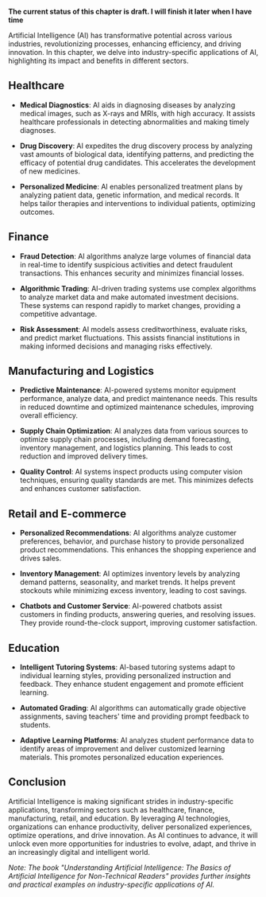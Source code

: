 **The current status of this chapter is draft. I will finish it later when I have time**

Artificial Intelligence (AI) has transformative potential across various industries, revolutionizing processes, enhancing efficiency, and driving innovation. In this chapter, we delve into industry-specific applications of AI, highlighting its impact and benefits in different sectors.

Healthcare
----------

* **Medical Diagnostics**: AI aids in diagnosing diseases by analyzing medical images, such as X-rays and MRIs, with high accuracy. It assists healthcare professionals in detecting abnormalities and making timely diagnoses.

* **Drug Discovery**: AI expedites the drug discovery process by analyzing vast amounts of biological data, identifying patterns, and predicting the efficacy of potential drug candidates. This accelerates the development of new medicines.

* **Personalized Medicine**: AI enables personalized treatment plans by analyzing patient data, genetic information, and medical records. It helps tailor therapies and interventions to individual patients, optimizing outcomes.

Finance
-------

* **Fraud Detection**: AI algorithms analyze large volumes of financial data in real-time to identify suspicious activities and detect fraudulent transactions. This enhances security and minimizes financial losses.

* **Algorithmic Trading**: AI-driven trading systems use complex algorithms to analyze market data and make automated investment decisions. These systems can respond rapidly to market changes, providing a competitive advantage.

* **Risk Assessment**: AI models assess creditworthiness, evaluate risks, and predict market fluctuations. This assists financial institutions in making informed decisions and managing risks effectively.

Manufacturing and Logistics
---------------------------

* **Predictive Maintenance**: AI-powered systems monitor equipment performance, analyze data, and predict maintenance needs. This results in reduced downtime and optimized maintenance schedules, improving overall efficiency.

* **Supply Chain Optimization**: AI analyzes data from various sources to optimize supply chain processes, including demand forecasting, inventory management, and logistics planning. This leads to cost reduction and improved delivery times.

* **Quality Control**: AI systems inspect products using computer vision techniques, ensuring quality standards are met. This minimizes defects and enhances customer satisfaction.

Retail and E-commerce
---------------------

* **Personalized Recommendations**: AI algorithms analyze customer preferences, behavior, and purchase history to provide personalized product recommendations. This enhances the shopping experience and drives sales.

* **Inventory Management**: AI optimizes inventory levels by analyzing demand patterns, seasonality, and market trends. It helps prevent stockouts while minimizing excess inventory, leading to cost savings.

* **Chatbots and Customer Service**: AI-powered chatbots assist customers in finding products, answering queries, and resolving issues. They provide round-the-clock support, improving customer satisfaction.

Education
---------

* **Intelligent Tutoring Systems**: AI-based tutoring systems adapt to individual learning styles, providing personalized instruction and feedback. They enhance student engagement and promote efficient learning.

* **Automated Grading**: AI algorithms can automatically grade objective assignments, saving teachers' time and providing prompt feedback to students.

* **Adaptive Learning Platforms**: AI analyzes student performance data to identify areas of improvement and deliver customized learning materials. This promotes personalized education experiences.

Conclusion
----------

Artificial Intelligence is making significant strides in industry-specific applications, transforming sectors such as healthcare, finance, manufacturing, retail, and education. By leveraging AI technologies, organizations can enhance productivity, deliver personalized experiences, optimize operations, and drive innovation. As AI continues to advance, it will unlock even more opportunities for industries to evolve, adapt, and thrive in an increasingly digital and intelligent world.

*Note: The book "Understanding Artificial Intelligence: The Basics of Artificial Intelligence for Non-Technical Readers" provides further insights and practical examples on industry-specific applications of AI.*
